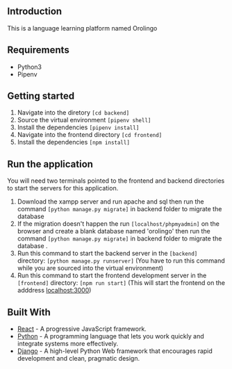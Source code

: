 ## Introduction

This is a language learning platform named Orolingo

## Requirements
* Python3
* Pipenv

## Getting started

1. Navigate into the diretory ```[cd backend]```
2. Source the virtual environment ```[pipenv shell]```
3. Install the dependencies ```[pipenv install]```
4. Navigate into the frontend directory ```[cd frontend]```
5. Install the dependencies ```[npm install]```

## Run the application
You will need two terminals pointed to the frontend and backend directories to start the servers for this application.
1. Download the xampp server and run apache and sql then run the command ```[python manage.py migrate]``` in backend folder to migrate the database
2. If the migration doesn't happen the run  ```[localhost/phpmyadmin]``` on the browser and create a blank database named 'orolingo' then run the command ```[python manage.py migrate]``` in backend folder to migrate the database .
3. Run this command to start the backend server in the ```[backend]``` directory: ```[python manage.py runserver]``` (You have to run this command while you are sourced into the virtual environment)
4. Run this command to start the frontend development server in the ```[frontend]``` directory: ```[npm run start]``` (This will start the frontend on the adddress [localhost:3000](http://localhost:3000))


## Built With

* [React](https://reactjs.org) - A progressive JavaScript framework.
* [Python](https://www.python.org/) - A programming language that lets you work quickly and integrate systems more effectively.
* [Django](http://djangoproject.org/) - A high-level Python Web framework that encourages rapid development and clean, pragmatic design.
